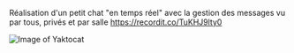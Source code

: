 Réalisation d'un petit chat "en temps réel" avec la gestion des messages vu par tous, privés et par salle https://recordit.co/TuKHJ9lty0

![Image of Yaktocat](https://imgur.com/Dwu2Z6U.png)
